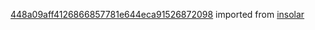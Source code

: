 [448a09aff4126866857781e644eca91526872098](https://github.com/insolar/insolar/commit/448a09aff4126866857781e644eca91526872098) imported from [insolar](https://github.com/insolar/insolar)
